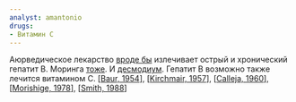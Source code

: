 ```yaml
---
analyst: amantonio
drugs:
- Витамин C
---
```


Аюрведическое лекарство [вроде бы](https://www.ncbi.nlm.nih.gov/pmc/articles/PMC3639642/) излечивает острый и хронический гепатит В. Моринга [тоже](https://www.ncbi.nlm.nih.gov/pmc/articles/PMC3553072/). И [десмодиум](https://data.epo.org/gpi/EP0309342A1-Use-of-desmodium-in-the-treatment-of-hepatitis-and-medicaments-thereof).
Гепатит B возможно также лечится витамином С. [[Baur, 1954](https://www.seanet.com/~alexs/ascorbate/195x/baur-h-schweitz_med_wschr-1954-n21-p595-engl.htm)], [[Kirchmair, 1957](https://www.seanet.com/~alexs/ascorbate/195x/kirchmair-h_med_mschr-1957-v11-n6-p353-engl.htm)], [[Calleja, 1960](https://www.seanet.com/~alexs/ascorbate/196x/calleja-hb-etal-ohio_st_med_j-1960-v56-p821.htm)], [[Morishige, 1978](https://www.seanet.com/~alexs/ascorbate/197x/morishige-f-etal-j_int_assn_prev_med-1978-v5-n1-p54.htm)], [[Smith, 1988](https://www.seanet.com/~alexs/ascorbate/198x/smith-lh-clinical_guide_1988.htm)]
